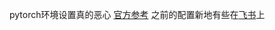 pytorch环境设置真的恶心
[官方参考](https://pytorch.org/get-started/previous-versions/)
之前的配置新地有些在[飞书](https://nibs-beijing.feishu.cn/docs/doccnFYGIVQIfrKmfPTKNykQdbe)上
